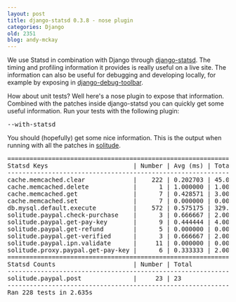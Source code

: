 ```yaml
---
layout: post
title: django-statsd 0.3.8 - nose plugin
categories: Django
old: 2351
blog: andy-mckay
---
```

<p>We use Statsd in combination with Django through <a href="https://github.com/andymckay/django-statsd">django-statsd</a>. The timing and profiling information it provides is really useful on a live site. The information can also be useful for debugging and developing locally, for example by exposing in <a href="https://mckay.pub.ca/blog/andy/2344/">django-debug-toolbar</a>.</p>
<p>How about unit tests? Well here's a nose plugin to expose that information. Combined with the patches inside django-statsd you can quickly get some useful information. Run your tests with the following plugin:</p>
<pre>--with-statsd</pre>
<p>You should (hopefully) get some nice information. This is the output when running with all the patches in <a href="https://solitude.readthedocs.org/en/latest/index.html">solitude</a>.</p>
<pre>
======================================================================
Statsd Keys                       | Number | Avg (ms) | Total (ms)
----------------------------------------------------------------------
cache.memcached.clear             |    222 | 0.202703 | 45.000
cache.memcached.delete            |      1 | 1.000000 | 1.000
cache.memcached.get               |      7 | 0.428571 | 3.000
cache.memcached.set               |      7 | 0.000000 | 0.000
db.mysql.default.execute          |    572 | 0.575175 | 329.000
solitude.paypal.check-purchase    |      3 | 0.666667 | 2.000
solitude.paypal.get-pay-key       |      9 | 0.444444 | 4.000
solitude.paypal.get-refund        |      5 | 0.000000 | 0.000
solitude.paypal.get-verified      |      3 | 0.666667 | 2.000
solitude.paypal.ipn.validate      |     11 | 0.000000 | 0.000
solitude.proxy.paypal.get-pay-key |      6 | 0.333333 | 2.000
======================================================================
Statsd Counts                     | Number | Total
----------------------------------------------------------------------
solitude.paypal.post              |     23 | 23
----------------------------------------------------------------------
Ran 228 tests in 2.635s
</pre>